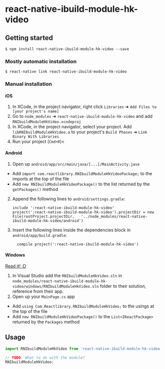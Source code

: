 
# react-native-ibuild-module-hk-video

## Getting started

`$ npm install react-native-ibuild-module-hk-video --save`

### Mostly automatic installation

`$ react-native link react-native-ibuild-module-hk-video`

### Manual installation


#### iOS

1. In XCode, in the project navigator, right click `Libraries` ➜ `Add Files to [your project's name]`
2. Go to `node_modules` ➜ `react-native-ibuild-module-hk-video` and add `RNIbuildModuleHkVideo.xcodeproj`
3. In XCode, in the project navigator, select your project. Add `libRNIbuildModuleHkVideo.a` to your project's `Build Phases` ➜ `Link Binary With Libraries`
4. Run your project (`Cmd+R`)<

#### Android

1. Open up `android/app/src/main/java/[...]/MainActivity.java`
  - Add `import com.reactlibrary.RNIbuildModuleHkVideoPackage;` to the imports at the top of the file
  - Add `new RNIbuildModuleHkVideoPackage()` to the list returned by the `getPackages()` method
2. Append the following lines to `android/settings.gradle`:
  	```
  	include ':react-native-ibuild-module-hk-video'
  	project(':react-native-ibuild-module-hk-video').projectDir = new File(rootProject.projectDir, 	'../node_modules/react-native-ibuild-module-hk-video/android')
  	```
3. Insert the following lines inside the dependencies block in `android/app/build.gradle`:
  	```
      compile project(':react-native-ibuild-module-hk-video')
  	```

#### Windows
[Read it! :D](https://github.com/ReactWindows/react-native)

1. In Visual Studio add the `RNIbuildModuleHkVideo.sln` in `node_modules/react-native-ibuild-module-hk-video/windows/RNIbuildModuleHkVideo.sln` folder to their solution, reference from their app.
2. Open up your `MainPage.cs` app
  - Add `using Com.Reactlibrary.RNIbuildModuleHkVideo;` to the usings at the top of the file
  - Add `new RNIbuildModuleHkVideoPackage()` to the `List<IReactPackage>` returned by the `Packages` method


## Usage
```javascript
import RNIbuildModuleHkVideo from 'react-native-ibuild-module-hk-video';

// TODO: What to do with the module?
RNIbuildModuleHkVideo;
```
  